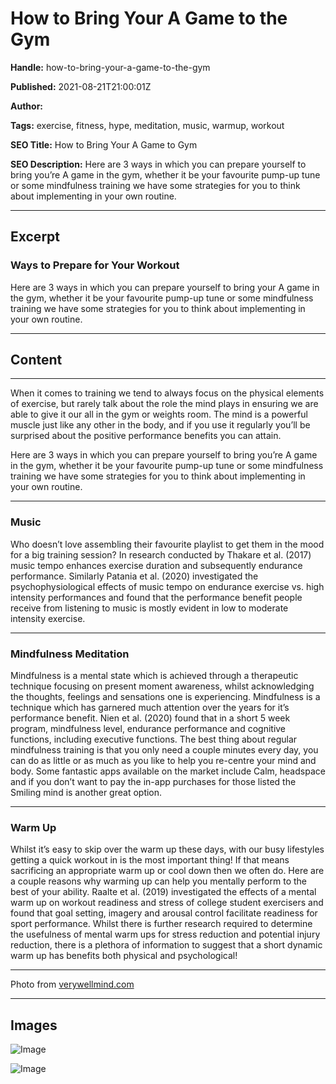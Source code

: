 # How to Bring Your A Game to the Gym

**Handle:** how-to-bring-your-a-game-to-the-gym

**Published:** 2021-08-21T21:00:01Z

**Author:**  

**Tags:** exercise, fitness, hype, meditation, music, warmup, workout

**SEO Title:** How to Bring Your A Game to Gym

**SEO Description:** Here are 3 ways in which you can prepare yourself to bring you’re A game in the gym, whether it be your favourite pump-up tune or some mindfulness training we have some strategies for you to think about implementing in your own routine.

---

## Excerpt

### Ways to Prepare for Your Workout

Here are 3 ways in which you can prepare yourself to bring your A game in the gym, whether it be your favourite pump-up tune or some mindfulness training we have some strategies for you to think about implementing in your own routine.

---

## Content

---

When it comes to training we tend to always focus on the physical elements of exercise, but rarely talk about the role the mind plays in ensuring we are able to give it our all in the gym or weights room. The mind is a powerful muscle just like any other in the body, and if you use it regularly you’ll be surprised about the positive performance benefits you can attain. 

Here are 3 ways in which you can prepare yourself to bring you’re A game in the gym, whether it be your favourite pump-up tune or some mindfulness training we have some strategies for you to think about implementing in your own routine.

---

### Music

Who doesn’t love assembling their favourite playlist to get them in the mood for a big training session? In research conducted by Thakare et al. (2017) music tempo enhances exercise duration and subsequently endurance performance. Similarly Patania et al. (2020) investigated the psychophysiological effects of music tempo on endurance exercise vs. high intensity performances and found that the performance benefit people receive from listening to music is mostly evident in low to moderate intensity exercise.

---

### Mindfulness Meditation

Mindfulness is a mental state which is achieved through a therapeutic technique focusing on present moment awareness, whilst acknowledging the thoughts, feelings and sensations one is experiencing. Mindfulness is a technique which has garnered much attention over the years for it’s performance benefit. Nien et al. (2020) found that in a short 5 week program, mindfulness level, endurance performance and cognitive functions, including executive functions. The best thing about regular mindfulness training is that you only need a couple minutes every day, you can do as little or as much as you like to help you re-centre your mind and body. Some fantastic apps available on the market include Calm, headspace and if you don’t want to pay the in-app purchases for those listed the Smiling mind is another great option.

---

### Warm Up

Whilst it’s easy to skip over the warm up these days, with our busy lifestyles getting a quick workout in is the most important thing! If that means sacrificing an appropriate warm up or cool down then we often do. Here are a couple reasons why warming up can help you mentally perform to the best of your ability. Raalte et al. (2019) investigated the effects of a mental warm up on workout readiness and stress of college student exercisers and found that goal setting, imagery and arousal control facilitate readiness for sport performance. Whilst there is further research required to determine the usefulness of mental warm ups for stress reduction and potential injury reduction, there is a plethora of information to suggest that a short dynamic warm up has benefits both physical and psychological!

---

Photo from [verywellmind.com](https://www.verywellmind.com/mindfulness-meditation-exercise-for-anxiety-2584081)

---

## Images

![Image](undefined)

![Image](undefined)

